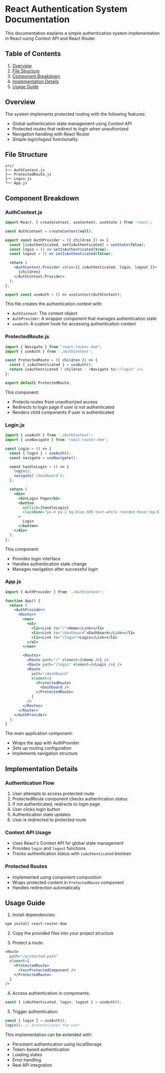 # React Authentication System Documentation

This documentation explains a simple authentication system implementation in React using Context API and React Router.

## Table of Contents
1. [Overview](#overview)
2. [File Structure](#file-structure)
3. [Component Breakdown](#component-breakdown)
4. [Implementation Details](#implementation-details)
5. [Usage Guide](#usage-guide)

## Overview

The system implements protected routing with the following features:
- Global authentication state management using Context API
- Protected routes that redirect to login when unauthorized
- Navigation handling with React Router
- Simple login/logout functionality

## File Structure

```
src/
├── AuthContext.js
├── ProtectedRoute.js
├── Login.js
└── App.js
```

## Component Breakdown

### AuthContext.js
```jsx
import React, { createContext, useContext, useState } from 'react';

const AuthContext = createContext(null);

export const AuthProvider = ({ children }) => {
  const [isAuthenticated, setIsAuthenticated] = useState(false);
  const login = () => setIsAuthenticated(true);
  const logout = () => setIsAuthenticated(false);

  return (
    <AuthContext.Provider value={{ isAuthenticated, login, logout }}>
      {children}
    </AuthContext.Provider>
  );
};

export const useAuth = () => useContext(AuthContext);
```

This file creates the authentication context with:
- `AuthContext`: The context object
- `AuthProvider`: A wrapper component that manages authentication state
- `useAuth`: A custom hook for accessing authentication context

### ProtectedRoute.js
```jsx
import { Navigate } from "react-router-dom";
import { useAuth } from './AuthContext';

const ProtectedRoute = ({ children }) => {
  const { isAuthenticated } = useAuth();
  return isAuthenticated ? children : <Navigate to="/login" />;
};

export default ProtectedRoute;
```

This component:
- Protects routes from unauthorized access
- Redirects to login page if user is not authenticated
- Renders child components if user is authenticated

### Login.js
```jsx
import { useAuth } from './AuthContext';
import { useNavigate } from 'react-router-dom';

const Login = () => {
  const { login } = useAuth();
  const navigate = useNavigate();

  const handleLogin = () => {
    login();
    navigate('/dashboard');
  };

  return (
    <div>
      <h2>Login Page</h2>
      <button 
        onClick={handleLogin}
        className="px-4 py-2 bg-blue-500 text-white rounded hover:bg-blue-600"
      >
        Login
      </button>
    </div>
  );
};
```

This component:
- Provides login interface
- Handles authentication state change
- Manages navigation after successful login

### App.js
```jsx
import { AuthProvider } from './AuthContext';

function App() {
  return (
    <AuthProvider>
      <Router>
        <nav>
          <ul>
            <li><Link to="/">Home</Link></li>
            <li><Link to="/dashboard">Dashboard</Link></li>
            <li><Link to="/login">Login</Link></li>
          </ul>
        </nav>

        <Routes>
          <Route path="/" element={<Home />} />
          <Route path="/login" element={<Login />} />
          <Route 
            path="/dashboard" 
            element={
              <ProtectedRoute>
                <Dashboard />
              </ProtectedRoute>
            } 
          />
        </Routes>
      </Router>
    </AuthProvider>
  );
}
```

The main application component:
- Wraps the app with AuthProvider
- Sets up routing configuration
- Implements navigation structure

## Implementation Details

### Authentication Flow
1. User attempts to access protected route
2. ProtectedRoute component checks authentication status
3. If not authenticated, redirects to login page
4. User clicks login button
5. Authentication state updates
6. User is redirected to protected route

### Context API Usage
- Uses React's Context API for global state management
- Provides `login` and `logout` functions
- Tracks authentication status with `isAuthenticated` boolean

### Protected Routes
- Implemented using component composition
- Wraps protected content in `ProtectedRoute` component
- Handles redirection automatically

## Usage Guide

1. Install dependencies:
```bash
npm install react-router-dom
```

2. Copy the provided files into your project structure

3. Protect a route:
```jsx
<Route 
  path="/protected-path" 
  element={
    <ProtectedRoute>
      <YourProtectedComponent />
    </ProtectedRoute>
  } 
/>
```

4. Access authentication in components:
```jsx
const { isAuthenticated, login, logout } = useAuth();
```

5. Trigger authentication:
```jsx
const { login } = useAuth();
login(); // Authenticates the user
```

This implementation can be extended with:
- Persistent authentication using localStorage
- Token-based authentication
- Loading states
- Error handling
- Real API integration
